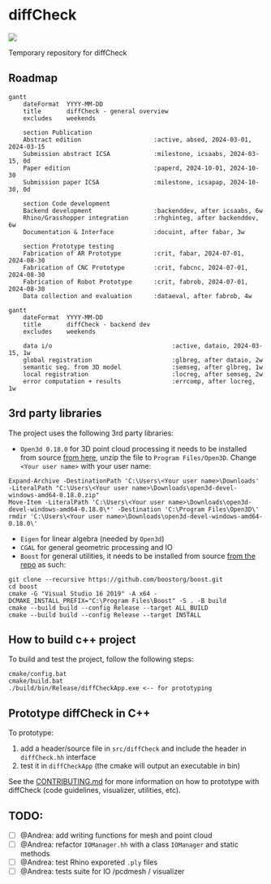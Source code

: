 # diffCheck
<p align="left">
    <img src="https://github.com/diffCheckOrg/diffCheck/actions/workflows/win-build.yml/badge.svg">
</p>

Temporary repository for diffCheck

## Roadmap

```mermaid
gantt
    dateFormat  YYYY-MM-DD
    title       diffCheck - general overview
    excludes    weekends

    section Publication
    Abstract edition                    :active, absed, 2024-03-01, 2024-03-15
    Submission abstract ICSA            :milestone, icsaabs, 2024-03-15, 0d
    Paper edition                       :paperd, 2024-10-01, 2024-10-30
    Submission paper ICSA               :milestone, icsapap, 2024-10-30, 0d

    section Code development
    Backend development                 :backenddev, after icsaabs, 6w
    Rhino/Grasshopper integration       :rhghinteg, after backenddev, 6w
    Documentation & Interface           :docuint, after fabar, 3w

    section Prototype testing
    Fabrication of AR Prototype         :crit, fabar, 2024-07-01, 2024-08-30
    Fabrication of CNC Prototype        :crit, fabcnc, 2024-07-01, 2024-08-30
    Fabrication of Robot Prototype      :crit, fabrob, 2024-07-01, 2024-08-30
    Data collection and evaluation      :dataeval, after fabrob, 4w
```

```mermaid
gantt
    dateFormat  YYYY-MM-DD
    title       diffCheck - backend dev
    excludes    weekends

    data i/o                                 :active, dataio, 2024-03-15, 1w
    global registration                      :glbreg, after dataio, 2w
    semantic seg. from 3D model              :semseg, after glbreg, 1w
    local registration                       :locreg, after semseg, 2w
    error computation + results              :errcomp, after locreg, 1w
```

## 3rd party libraries

The project uses the following 3rd party libraries:
- `Open3d 0.18.0` for 3D point cloud processing it needs to be installed from source [from here](https://github.com/isl-org/Open3D/releases/download/v0.18.0/open3d-devel-windows-amd64-0.18.0.zip), unzip the file to `Program Files/Open3D`. Change `<Your user name>` with your user name:
```terminal
Expand-Archive -DestinationPath 'C:\Users\<Your user name>\Downloads' -LiteralPath "C:\Users\<Your user name>\Downloads\open3d-devel-windows-amd64-0.18.0.zip"
Move-Item -LiteralPath 'C:\Users\<Your user name>\Downloads\open3d-devel-windows-amd64-0.18.0\*' -Destination 'C:\Program Files\Open3D\'
rmdir 'C:\Users\<Your user name>\Downloads\open3d-devel-windows-amd64-0.18.0\'
```
- `Eigen` for linear algebra (needed by `Open3d`)
- `CGAL` for general geometric processing and IO
- `Boost` for general utilities, it needs to be installed from source [from the repo](https://github.com/boostorg/boost) as such:
```terminal
git clone --recursive https://github.com/boostorg/boost.git
cd boost
cmake -G "Visual Studio 16 2019" -A x64 -DCMAKE_INSTALL_PREFIX="C:\Program Files\Boost" -S . -B build
cmake --build build --config Release --target ALL_BUILD
cmake --build build --config Release --target INSTALL
```

## How to build c++ project
To build and test the project, follow the following steps:

```terminal
cmake/config.bat
cmake/build.bat
./build/bin/Release/diffCheckApp.exe <-- for prototyping
```

## Prototype diffCheck in C++
To prototype:
1) add a header/source file in `src/diffCheck` and include the header in `diffCheck.hh` interface
1) test it in `diffCheckApp` (the cmake will output an executable in bin)

See the [CONTRIBUTING.md](https://github.com/diffCheckOrg/diffCheck/blob/main/CONTRIBUTING.md) for more information on how to prototype with diffCheck (code guidelines, visualizer, utilities, etc).


## TODO:
- [ ] @Andrea: add writing functions for mesh and point cloud
- [ ] @Andrea: refactor `IOManager.hh` with a class `IOManager` and static methods
- [ ] @Andrea: test Rhino exporeted `.ply` files
- [ ] @Andrea: tests suite for IO /pcdmesh / visualizer
